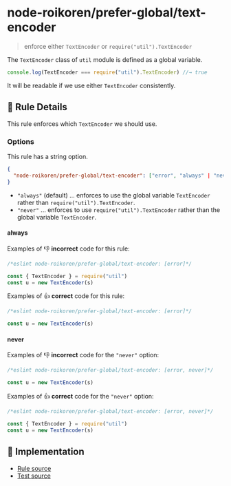# node-roikoren/prefer-global/text-encoder
> enforce either `TextEncoder` or `require("util").TextEncoder`

The `TextEncoder` class of `util` module is defined as a global variable.

```js
console.log(TextEncoder === require("util").TextEncoder) //→ true
```

It will be readable if we use either `TextEncoder` consistently.

## 📖 Rule Details

This rule enforces which `TextEncoder` we should use.

### Options

This rule has a string option.

```json
{
  "node-roikoren/prefer-global/text-encoder": ["error", "always" | "never"]
}
```

- `"always"` (default) ... enforces to use the global variable `TextEncoder` rather than `require("util").TextEncoder`.
- `"never"` ... enforces to use `require("util").TextEncoder` rather than the global variable `TextEncoder`.

#### always

Examples of :-1: **incorrect** code for this rule:

```js
/*eslint node-roikoren/prefer-global/text-encoder: [error]*/

const { TextEncoder } = require("util")
const u = new TextEncoder(s)
```

Examples of :+1: **correct** code for this rule:

```js
/*eslint node-roikoren/prefer-global/text-encoder: [error]*/

const u = new TextEncoder(s)
```

#### never

Examples of :-1: **incorrect** code for the `"never"` option:

```js
/*eslint node-roikoren/prefer-global/text-encoder: [error, never]*/

const u = new TextEncoder(s)
```

Examples of :+1: **correct** code for the `"never"` option:

```js
/*eslint node-roikoren/prefer-global/text-encoder: [error, never]*/

const { TextEncoder } = require("util")
const u = new TextEncoder(s)
```

## 🔎 Implementation

- [Rule source](https://github.com/roikoren755/eslint-plugin-node/blob/v2.0.0/src/rules/prefer-global/text-encoder.ts)
- [Test source](https://github.com/roikoren755/eslint-plugin-node/blob/v2.0.0/tests/src/rules/prefer-global/text-encoder.ts)
